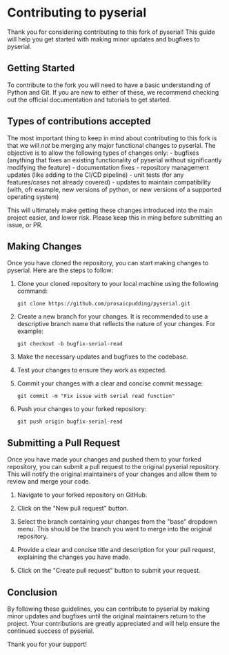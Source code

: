 # Contributing to pyserial

Thank you for considering contributing to this fork of pyserial! This guide will help you get started with making minor updates and bugfixes to pyserial.

## Getting Started

To contribute to the fork you will need to have a basic understanding of Python and Git. If you are new to either of these, we recommend checking out the official documentation and tutorials to get started.

## Types of contributions accepted

The most important thing to keep in mind about contributing to this fork is that we will *not* be merging any major functional changes to pyserial. The objective is to allow the following types of changes only:
    - bugfixes (anything that fixes an existing functionality of pyserial without significantly modifying the feature)
    - documentation fixes
    - repository management updates (like adding to the CI/CD pipeline)
    - unit tests (for any features/cases not already covered)
    - updates to maintain compatibility (with, ofr example, new versions of python, or new versions of a supported operating system)

This will ultimately make getting these changes introduced into the main project easier, and lower risk. Please keep this in ming before submitting an issue, or PR.

## Making Changes

Once you have cloned the repository, you can start making changes to pyserial. Here are the steps to follow:

1. Clone your cloned repository to your local machine using the following command:
    ```
    git clone https://github.com/prosaicpudding/pyserial.git
    ```

2. Create a new branch for your changes. It is recommended to use a descriptive branch name that reflects the nature of your changes. For example:
    ```
    git checkout -b bugfix-serial-read
    ```

3. Make the necessary updates and bugfixes to the codebase.

4. Test your changes to ensure they work as expected.

5. Commit your changes with a clear and concise commit message:
    ```
    git commit -m "Fix issue with serial read function"
    ```

6. Push your changes to your forked repository:
    ```
    git push origin bugfix-serial-read
    ```

## Submitting a Pull Request

Once you have made your changes and pushed them to your forked repository, you can submit a pull request to the original pyserial repository. This will notify the original maintainers of your changes and allow them to review and merge your code.

1. Navigate to your forked repository on GitHub.

2. Click on the "New pull request" button.

3. Select the branch containing your changes from the "base" dropdown menu. This should be the branch you want to merge into the original repository.

4. Provide a clear and concise title and description for your pull request, explaining the changes you have made.

5. Click on the "Create pull request" button to submit your request.

## Conclusion

By following these guidelines, you can contribute to pyserial by making minor updates and bugfixes until the original maintainers return to the project. Your contributions are greatly appreciated and will help ensure the continued success of pyserial.

Thank you for your support!
